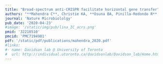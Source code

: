 ```yaml
---
title: "Broad-spectrum anti-CRISPR facilitate horizontal gene transfer"
authors: "**Mahendra C**, Christie KA, **Osuna BA, Pinilla-Redondo R**, Kleinstiver BP, **Bondy-Denomy J**"
journal: 'Nature Microbiololgy'
pub_date: '2020-04-23'
#image: '/static/img/pub/lina_IC_acrs.png'
pmid: '32218510'
pmcid: 'PMC7194981'
pdf: '/static/pdf/publications/mahendra_2020.pdf'
#links:
#- name: Davidson lab @ University of Toronto
#  url: http://individual.utoronto.ca/davidsonlab/Davidson_lab/Home.html
---
```

